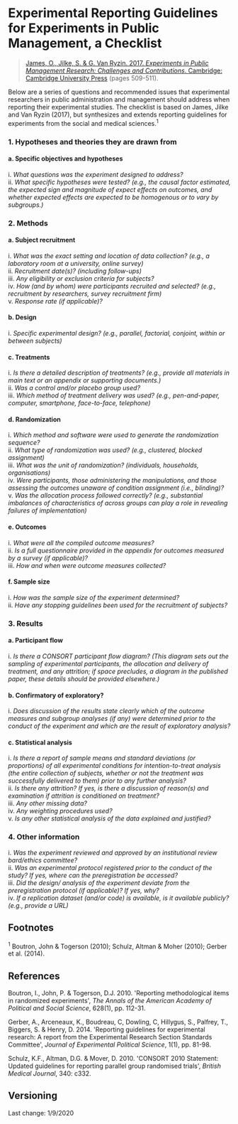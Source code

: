 # Experimental Reporting Guidelines for Experiments in Public Management, a Checklist

>[James, O., Jilke, S. &amp; G. Van Ryzin. 2017. *Experiments in Public Management Research: Challenges and Contributions*. Cambridge: Cambridge University Press](https://www.cambridge.org/core/books/experiments-in-public-management-research/8DB826A84D228568AAEC69732C72F1EC) (pages 509-511).

Below are a series of questions and recommended issues that experimental researchers in public administration and management should address when reporting their experimental studies.  The checklist is based on James, Jilke and Van Ryzin (2017), but synthesizes and extends reporting guidelines for experiments from the social and medical sciences.<sup>1</sup>

### 1. Hypotheses and theories they are drawn from
#### a. Specific objectives and hypotheses
i. *What questions was the experiment designed to address?*<br/>
ii. *What specific hypotheses were tested? (e.g., the causal factor estimated, the expected sign and magnitude of expect effects on outcomes, and whether expected effects are expected to be homogenous or to vary by subgroups.)*


### 2. Methods
#### a. Subject recruitment
i. *What was the exact setting and location of data collection? (e.g., a laboratory room at a university, online survey)*<br/>
ii. *Recruitment date(s)? (including follow-ups)*</br>
iii. *Any eligibility or exclusion criteria for subjects?*</br>
iv. *How (and by whom) were participants recruited and selected? (e.g., recruitment by researchers, survey recruitment firm)*</br>
v. *Response rate (if applicable)?*

#### b. Design
i. *Specific experimental design? (e.g., parallel, factorial, conjoint, within or between subjects)*

#### c. Treatments
i. *Is there a detailed description of treatments? (e.g., provide all materials in main text or an appendix or supporting documents.)*<br/>
ii. *Was a control and/or placebo group used?*<br/>
iii. *Which method of treatment delivery was used? (e.g., pen-and-paper, computer, smartphone, face-to-face, telephone)*

#### d. Randomization
i. *Which method and software were used to generate the randomization sequence?*<br/>
ii. *What type of randomization was used? (e.g., clustered, blocked assignment)*<br/>
iii. *What was the unit of randomization? (individuals, households, organisations)* <br/>
iv. *Were participants, those administering the manipulations, and those assessing the outcomes unaware of condition assignment (i.e., blinding)?*<br/>
v. *Was the allocation process followed correctly? (e.g., substantial imbalances of characteristics of across groups can play a role in revealing failures of implementation)*

#### e. Outcomes
i. *What were all the compiled outcome measures?*<br/>
ii. *Is a full questionnaire provided in the appendix for outcomes measured by a survey (if applicable)?*<br/>
iii. *How and when were outcome measures collected?*

#### f. Sample size
i. *How was the sample size of the experiment determined?*<br/>
ii. *Have any stopping guidelines been used for the recruitment of subjects?*


### 3. Results
#### a. Participant flow
i. *Is there a CONSORT participant flow diagram? (This diagram sets out the sampling of experimental participants, the allocation and delivery of treatment, and any attrition; if space precludes, a diagram in the published paper, these details should be provided elsewhere.)*

#### b. Confirmatory of exploratory?
i. *Does discussion of the results state clearly which of the outcome measures and subgroup analyses (if any) were determined prior to the conduct of the experiment and which are the result of exploratory analysis?*

#### c. Statistical analysis
i. *Is there a report of sample means and standard deviations (or proportions) of all experimental conditions for intention-to-treat analysis (the entire collection of subjects, whether or not the treatment was successfully delivered to them) prior to any further analysis?*<br/>
ii. *Is there any attrition? If yes, is there a discussion of reason(s) and examination if attrition is conditioned on treatment?*<br/>
iii. *Any other missing data?*<br/>
iv. *Any weighting procedures used?*<br/>
v. *Is any other statistical analysis of the data explained and justified?*


### 4. Other information
i. *Was the experiment reviewed and approved by an institutional review bard/ethics committee?*<br/>
ii. *Was an experimental protocol registered prior to the conduct of the study? If yes, where can the preregistration be accessed?*<br/>
iii. *Did the design/ analysis of the experiment deviate from the preregistration protocol (if applicable)? If yes, why?*<br/>
iv. *If a replication dataset (and/or code) is available, is it available publicly? (e.g., provide a URL)*


## Footnotes
<sup>1</sup> Boutron, John &amp; Togerson (2010); Schulz, Altman &amp; Moher (2010); Gerber et al. (2014).


## References
Boutron, I., John, P. &amp; Togerson, D.J. 2010. 'Reporting methodological items in randomized experiments', *The Annals of the American Academy of Political and Social Science*, 628(1), pp. 112-31.

Gerber, A., Arceneaux, K., Boudreau, C, Dowling, C, Hillygus, S., Palfrey, T., Biggers, S. &amp; Henry, D. 2014. 'Reporting guidelines for experimental research: A report from the Experimental Research Section Standards Committee', *Journal of Experimental Political Science*, 1(1), pp. 81-98.

Schulz, K.F., Altman, D.G. &amp; Mover, D. 2010. 'CONSORT 2010 Statement: Updated guidelines for reporting parallel group randomised trials', *British Medical Journal*, 340: c332.

## Versioning
Last change: 1/9/2020
